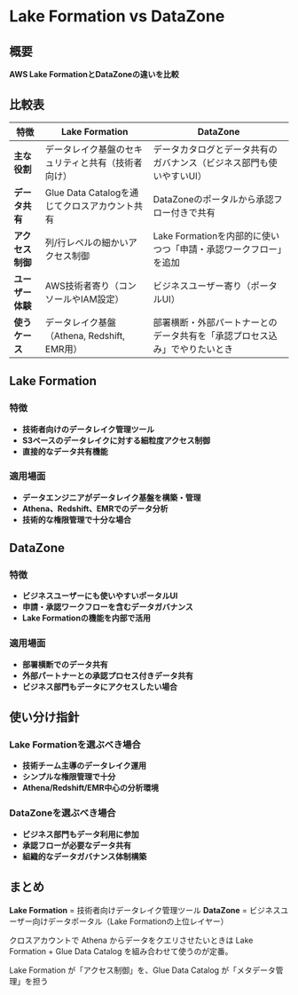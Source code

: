 # Lake Formation vs DataZone

## 概要

**AWS Lake FormationとDataZoneの違いを比較**

## 比較表

| 特徴 | Lake Formation | DataZone |
|------|----------------|----------|
| **主な役割** | データレイク基盤のセキュリティと共有（技術者向け） | データカタログとデータ共有のガバナンス（ビジネス部門も使いやすいUI） |
| **データ共有** | Glue Data Catalogを通じてクロスアカウント共有 | DataZoneのポータルから承認フロー付きで共有 |
| **アクセス制御** | 列/行レベルの細かいアクセス制御 | Lake Formationを内部的に使いつつ「申請・承認ワークフロー」を追加 |
| **ユーザー体験** | AWS技術者寄り（コンソールやIAM設定） | ビジネスユーザー寄り（ポータルUI） |
| **使うケース** | データレイク基盤（Athena, Redshift, EMR用） | 部署横断・外部パートナーとのデータ共有を「承認プロセス込み」でやりたいとき |

## Lake Formation

### 特徴
- **技術者向けのデータレイク管理ツール**
- **S3ベースのデータレイクに対する細粒度アクセス制御**
- **直接的なデータ共有機能**

### 適用場面
- **データエンジニアがデータレイク基盤を構築・管理**
- **Athena、Redshift、EMRでのデータ分析**
- **技術的な権限管理で十分な場合**

## DataZone

### 特徴
- **ビジネスユーザーにも使いやすいポータルUI**
- **申請・承認ワークフローを含むデータガバナンス**
- **Lake Formationの機能を内部で活用**

### 適用場面
- **部署横断でのデータ共有**
- **外部パートナーとの承認プロセス付きデータ共有**
- **ビジネス部門もデータにアクセスしたい場合**

## 使い分け指針

### Lake Formationを選ぶべき場合
- **技術チーム主導のデータレイク運用**
- **シンプルな権限管理で十分**
- **Athena/Redshift/EMR中心の分析環境**

### DataZoneを選ぶべき場合
- **ビジネス部門もデータ利用に参加**
- **承認フローが必要なデータ共有**
- **組織的なデータガバナンス体制構築**

## まとめ

**Lake Formation** = 技術者向けデータレイク管理ツール
**DataZone** = ビジネスユーザー向けデータポータル（Lake Formationの上位レイヤー）

クロスアカウントで Athena からデータをクエリさせたいときは Lake Formation + Glue Data Catalog を組み合わせて使うのが定番。

Lake Formation が「アクセス制御」を、Glue Data Catalog が「メタデータ管理」を担う